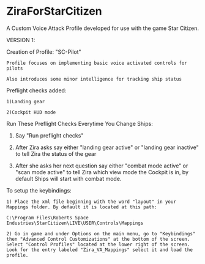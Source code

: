 # ZiraForStarCitizen
A Custom Voice Attack Profile developed for use with the game Star Citizen.

VERSION 1:

  Creation of Profile: "SC-Pilot"
  
    Profile focuses on implementing basic voice activated controls for pilots
    
    Also introduces some minor intelligence for tracking ship status
    
  Preflight checks added:
  
    1)Landing gear
    
    2)Cockpit HUD mode
    
Run These Preflight Checks Everytime You Change Ships:

  1) Say "Run preflight checks"
  
  2) After Zira asks say either "landing gear active" or "landing gear inactive" to tell Zira the status of the gear
  
  3) After she asks her next question say either "combat mode active" or "scan mode active" to tell Zira which view mode the Cockpit is   in, by default Ships will start with combat mode.
  
  To setup the keybindings:
  
    1) Place the xml file beginning with the word "layout" in your Mappings folder. By default it is located at this path: 
    
    C:\Program Files\Roberts Space Industries\StarCitizen\LIVE\USER\Controls\Mappings
    
    2) Go in game and under Options on the main menu, go to "Keybindings" then "Advanced Control Customizations" at the bottom of the screen. Select "Control Profiles" located at the lower right of the screen. Look for the entry labeled "Zira_VA_Mappings" select it and load the profile.
